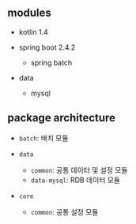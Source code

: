 ## modules
- kotlin 1.4

- spring boot 2.4.2
    - spring batch
  
- data
    - mysql
  
## package architecture
- `batch`: 배치 모듈

- `data`
  - `common`: 공통 데이터 및 설정 모듈
  - `data-mysql`: RDB 데이터 모듈
  
- `core`
  - `common`: 공통 설정 모듈
